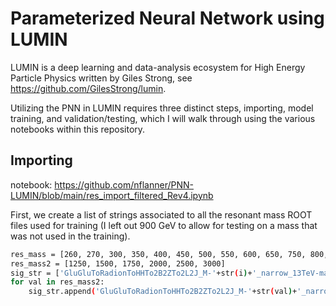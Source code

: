 # Parameterized Neural Network using LUMIN

LUMIN is a deep learning and data-analysis ecosystem for High Energy Particle Physics written by Giles Strong, see https://github.com/GilesStrong/lumin.

Utilizing the PNN in LUMIN requires three distinct steps, importing, model training, and validation/testing, which I will walk through using the various notebooks within this repository.

## Importing

notebook:
https://github.com/nflanner/PNN-LUMIN/blob/main/res_import_filtered_Rev4.ipynb

First, we create a list of strings associated to all the resonant mass ROOT files used for training (I left out 900 GeV to allow for testing on a mass that was not used in the training).

```bash
res_mass = [260, 270, 300, 350, 400, 450, 500, 550, 600, 650, 750, 800, 1000]
res_mass2 = [1250, 1500, 1750, 2000, 2500, 3000]
sig_str = ['GluGluToRadionToHHTo2B2ZTo2L2J_M-'+str(i)+'_narrow_13TeV-madgraph-v2' for i in res_mass]
for val in res_mass2:
    sig_str.append('GluGluToRadionToHHTo2B2ZTo2L2J_M-'+str(val)+'_narrow_TuneCUETP8M1_PSWeights_13TeV-madgraph-pythia8')
```
